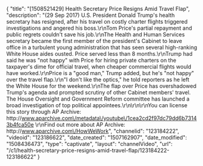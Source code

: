 {
    "title": "[1508521429] Health Secretary Price Resigns Amid Travel Flap",
    "description": "(29 Sep 2017) U.S. President Donald Trump's health secretary has resigned, after his travel on costly charter flights triggered investigations and angered his boss.\r\nTom Price's partial repayment and public regrets couldn't save his job.\r\nThe Health and Human Services secretary became the first member of the president's Cabinet to leave office in a turbulent young administration that has seen several high-ranking White House aides ousted. Price served less than 8 months.\r\nTrump had said he was \"not happy\" with Price for hiring private charters on the taxpayer's dime for official travel, when cheaper commercial flights would have worked.\r\nPrice is a \"good man,\" Trump added, but he's \"not happy\" over the travel flap.\r\n\"I don't like the optics,\" he told reporters as he left the White House for the weekend.\r\nThe flap over Price has overshadowed Trump's agenda and prompted scrutiny of other Cabinet members' travel. The House Oversight and Government Reform committee has launched a broad investigation of top political appointees.\r\n\r\n\r\nYou can license this story through AP Archive: http:\/\/www.aparchive.com\/metadata\/youtube\/1cea2cd2f97dc79dd6b73143b4fca50e \r\nFind out more about AP Archive: http:\/\/www.aparchive.com\/HowWeWork",
    "channelid": "123184222",
    "videoid": "123186622",
    "date_created": "1507162907",
    "date_modified": "1508436473",
    "type": "captivate",
    "layout": "channelVideo",
    "url": "\/c1\/health-secretary-price-resigns-amid-travel-flap\/123184222-123186622"
}